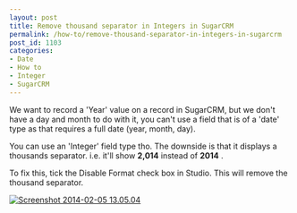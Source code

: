 ```yaml
---
layout: post
title: Remove thousand separator in Integers in SugarCRM
permalink: /how-to/remove-thousand-separator-in-integers-in-sugarcrm
post_id: 1103
categories:
- Date
- How to
- Integer
- SugarCRM
---
```


We want to record a 'Year' value on a record in SugarCRM, but we don't have a day and month to do with it, you can't use a field that is of a 'date' type as that requires a full date (year, month, day).

You can use an 'Integer' field type tho. The downside is that it displays a thousands separator. i.e. it'll show
**2,014**
 instead of
**2014**
.

To fix this, tick the Disable Format check box in Studio. This will remove the thousand separator.


[![Screenshot 2014-02-05 13.05.04](http://ben.hamilton.id.au/cms/wp-content/uploads/2014/02/Screenshot-2014-02-05-13.05.04-223x300.png)](http://ben.hamilton.id.au/cms/wp-content/uploads/2014/02/Screenshot-2014-02-05-13.05.04.png)
